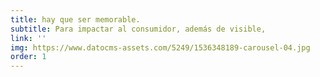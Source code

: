 ```yaml
---
title: hay que ser memorable.
subtitle: Para impactar al consumidor, además de visible,
link: ''
img: https://www.datocms-assets.com/5249/1536348189-carousel-04.jpg
order: 1
---
```


